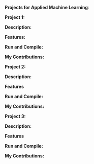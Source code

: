 **Projects for Applied Machine Learning**:

**Project 1:**

  **Description:**  
  

  **Features:**  
    
  
  **Run and Compile:**  

  
  **My Contributions:**  


**Project 2:**  

  **Description:**  
 

  **Features**  
  
  
  **Run and Compile:**  
  
  
  **My Contributions:**  
  

**Project 3:**

  **Description:**  
  

 **Features**  
 
  
  **Run and Compile:**  
  
  
  **My Contributions:**  
  
